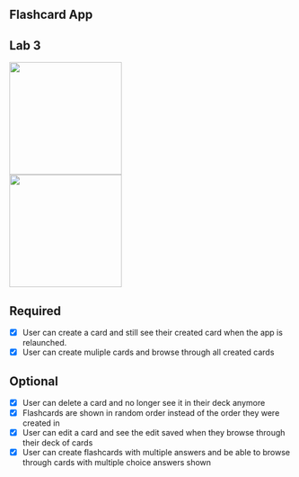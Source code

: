 ## Flashcard App

## Lab 3

<img src="http://g.recordit.co/mIpTSicXwa.gif" width=200><br>
<img src="http://g.recordit.co/hjHKOukCbP.gif" width=200><br>

## Required
- [x] User can create a card and still see their created card when the app is relaunched.
- [x] User can create muliple cards and browse through all created cards

## Optional
- [x] User can delete a card and no longer see it in their deck anymore
- [x] Flashcards are shown in random order instead of the order they were created in
- [x] User can edit a card and see the edit saved when they browse through their deck of cards
- [x] User can create flashcards with multiple answers and be able to browse through cards with multiple choice answers shown
